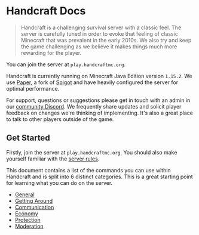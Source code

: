 # Handcraft Docs

>Handcraft is a challenging survival server with a classic feel. The server is carefully tuned in order to evoke that feeling of classic Minecraft that was prevalent in the early 2010s. We also try and keep the game challenging as we believe it makes things much more rewarding for the player.

You can join the server at `play.handcraftmc.org`.

Handcraft is currently running on Minecraft Java Edition version `1.15.2`. We use [Paper](https://papermc.io/), a fork of [Spigot](https://www.spigotmc.org/) and have heavily configured the server for optimal performance.

For support, questions or suggestions please get in touch with an admin in our [community Discord](https://discord.gg/QVNEExU). We frequently share updates and solicit player feedback on changes we're thinking of implementing. It's also a great place to talk to other players outside of the game.

## Get Started

Firstly, join the server at `play.handcraftmc.org`. You should also make yourself familiar with the [server rules](ServerInfo/Rules.md).

This document contains a list of the commands you can use within Handcraft and is split into 6 distinct categories. This is a great starting point for learning what you can do on the server.

* [General](Commands/General.md)
* [Getting Around](Commands/GettingAround.md)
* [Communication](Commands/Communication.md)
* [Economy](Commands/Economy.md)
* [Protection](Commands/Protection.md)
* [Moderation](Commands/Moderation.md)




